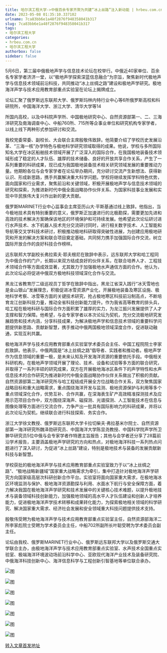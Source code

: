 ```yaml
---
title: 哈尔滨工程大学->中俄百余专家齐聚为共建“冰上丝路”注入新动能 | hrbeu.com.cn
date: 2023-05-08 01:35:10.337102
urlname: 7ca83bb6e1a48f2876f948358041b317
slug: 7ca83bb6e1a48f2876f948358041b317
tags: 
- 哈尔滨工程大学
categories:
- hrbeu.com.cn
- 哈尔滨工程大学
authorbox: false
sidebar: false
---
```

5月6日，第三届中俄极地声学与信息技术论坛在校举行。中俄近40家单位、百余名专家学者济济一堂，以“极地声学探索深蓝信息融合”为宗旨，聚焦新时代极地声学与信息技术领域前沿科技，共同推动“冰上丝绸之路”建设和极地声学研究。极地海洋声学与技术应用教育部重点实验室在论坛上揭牌成立。  

论坛汇聚了俄罗斯远东联邦大学、俄罗斯玛林内特行业中心等6所俄罗斯高校和科研院所，中国海洋大学、浙江大学、清华大学等14
<!--more-->
所国内高校，以及中科院声学所、中国极地研究中心、自然资源部第一、二、三海洋研究及南海调查中心、中船760所、715所等企事业单位和研究机构专家学者，以线上线下两种形式参加研讨和交流。

我校党委常委、副校长、大会联合主席殷敬伟致辞。他简要介绍了学校历史发展沿革、“三海一核”办学特色与极地科学研究领域取得的成果。他说，学校与多所国际知名大学在冰区船舶技术领域开展了广泛深入的国际合作，在我国极地装备技术领域形成了稳定的人才队伍、雄厚的技术储备、良好的开放共享合作关系，产生了一系列重要的科研成果，现已成为我国极地装备技术相关研究领域发展的重要推动力量。他期盼各位与会专家学者在论坛举办期间，充分研讨交流产生新想法、获得新认识、形成新思路，携手共赢解决重大科学问题。学校将继续发挥学科特色优势，面向国家和行业需求，聚焦前沿和关键领域，积极开展极地声学与信息技术领域的研究和探索，为推进新时代中俄全面战略协作伙伴关系、为国家科技事业发展和实现中华民族伟大复兴作出新的更大贡献。

俄罗斯MARINET行业中心监事会主席亚历山大·平斯基通过线上致辞。他指出，当今极地技术具有特别重要的意义，俄罗斯正加速进行的北极勘探，需要更加先进和高效的技术解决方案确保该地区的环境保护和可持续发展。他希望此次论坛研讨进行水声技术、水下机器人技术充分交流研讨同时，进行相关数字技术、人工智能和导航等交叉学科技术研讨，积极推动极地科研取得突破性进展，为创建应用极地研究和开发的解决方案和联合项目奠定基础，共同努力携手加强国际合作交流，树立国际开放合作的良好科技合作榜样。

远东联邦大学副校长弗拉索夫·耶夫根尼在致辞中表示，远东联邦大学和哈工程同为中俄合作的门户，长期以来双方结成良好的伙伴关系，在联合培养人才、工程技术领域合作等方面成效显著，尤其致力于加强极地水声通信方面的合作。他认为，此次论坛必将促进中俄双方极地科技领域深化合作与交流。

黑龙江省教育厅二级巡视员丁哲学在致辞中指出，黑龙江省深入践行“冰天雪地也是金山银山”发展理念，积极促进冰雪资源产业化，开展极地装备及寒区设施、极地科学考察、冰雪等方面的关键技术研究，抢占极地寒区科技前沿制高点，不断培育龙江创新科技力量，推动全省科技创新能力提升。作为我省高等教育的排头兵，哈工程在极地科研与国际合作方面积累了雄厚的实力，为龙江振兴发展提供了人才支撑和智力保障。他希望，与会专家学者以本次论坛为契机，充分交流极地研究发展趋势和技术内涵，分享科技成果，为解决极地声学和信息技术领域的重要科学问题提供新思路、贡献新智慧，携手推动中俄两国极地领域深度合作，促进联动融通，实现互利共赢。

极地海洋声学与技术应用教育部重点实验室学术委员会主任、中国工程院院士李家彪致辞。他表示，中俄两国是“冰上丝绸之路”倡导者、实践者和推动者。极地声学作为信息领域的重要一极，是未来认知及开发海洋资源的重要依托手段。中俄相关科研机构，在极地声学领域开展了理论、技术、设备和试验等多方面的联合研究，并取得了一系列丰硕的研究成果，双方在开展极地海冰区条件下的声学特性和水声信息技术的合作研究为推进新时代中俄全面战略协作伙伴关系做出了积极的贡献。自然资源部第二海洋研究所与哈工程结成开展全方位战略合作关系，双方聚焦国家战略目标和重大战略需求，重点围绕海洋开发与监测、极地资源保护与利用等多个重点领域深化合作，优势互补、合作共赢，在深海表生矿产高效精准探测技术及应用示范项目合作中，双方围绕深海声、磁探测、光谱探测、人工智能技术在信息与图像处理等方面进行交流合作，力争产出一批具有国际影响力的科研成果，并将以此次论坛为契机，继续联合进行科技探索、务实合作。

浙江大学徐文教授、俄罗斯远东联邦大学卡拉切柴夫·弗拉基米尔院士、自然资源部第一海洋研究所魏泽勋研究员、中国海洋大学陈显尧教授、中国科学院声学所卫翀华研究员5位中俄与会专家学者作特邀主旨报告；其他与会学者还分享了28篇前沿学术报告，主要涵盖极地声学研究的方向和热点，对极地海洋科技一系列热点问题进行了深入研讨，为促进“冰上丝路”建设，特别是极地技术与装备的发展贡献新科技与新智慧。

学校获批的极地海洋声学与技术应用教育部重点实验室致力于以“冰上丝绸之路”、“极地战略新疆域”国家重大战略需求为牵引，集中打造针对极地海洋声学研究方向国家级高层次科研创新合作平台。实验室将面向国家重大需求，在极地海冰区环境监测与保护、极地海洋资源勘探与利用、水面水下航行与安全保障方面，着力解决我国在极地海洋声学研究和技术发展中的关键核心技术难题，以提升极地技术与装备领域科技创新能力，加强极地领域的高水平人才队伍建设和创新人才培养能力，促进极地海洋声学技术转移和成果转化能力，为探索极地相关领域的科学研究、解决国家重大需求、经济社会发展和安全领域重大科技问题提供技术支持。

殷敬伟受聘为极地海洋声学与技术应用教育部重点实验室主任，自然资源部海洋二所李家彪院士受聘为学术委员会主任，中船702所副所长叶聪受聘为学术委员会副主任。

论坛由我校、俄罗斯MARINET行业中心、俄罗斯远东联邦大学以及俄罗斯交通大学联合主办，由极地海洋声学与技术应用教育部重点实验室、水声技术全国重点实验室、极端海洋环境波动场前沿科学中心、亚欧现代海洋产业技术及装备研究院、中俄海洋科技创新中心、海洋信息科学与工程创新引智基地等单位联合承办。

![图](http://gongxue.cn/__local/9/4F/47/715B355510169933BCC6364C4F9_B115968B_29C33.jpg)

![图](http://gongxue.cn/__local/F/19/D3/8ABCC5A14B11EB47C9F67D43FF3_B5C65967_23FED.jpg)

![图](http://gongxue.cn/__local/8/5F/BE/30D6E4EDD321A3478E4C0593239_0A7F8512_1730D.jpg)

![图](http://gongxue.cn/__local/B/FD/C4/186498D7CA609E4225EE4A7EBB4_D4590E38_18850.jpg)

![图](http://gongxue.cn/__local/9/C0/8C/F383686BCDAEEB76127B1BED42A_EB5B9865_1AAB3.jpg)

![图](http://gongxue.cn/__local/3/9C/53/40D598F245FDBAEBC2F3A50E074_0F75BE23_186FF.jpg)

![图](http://gongxue.cn/__local/1/B8/45/EA6C9363AEF43963941289179CD_28A43FE1_30911.jpg)

[转入文章首发地址](http://gongxue.cn/info/1141/75639.htm)